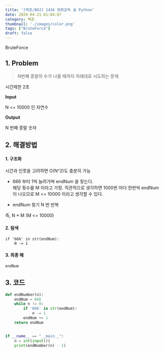 ```yaml
---
title: '[백준/BOJ] 1436 영화감독 숌 Python'
date: 2020-04-21 01:04:67
category: 백준
thumbnail: './images/color.png'
tags: ["BruteForce"]
draft: false
---
```


BruteForce

## 1. Problem <br>
> N번째 종말의 수가 나올 때까지 차례대로 시도하는 문제

시간제한 2초

**Input**

N <= 10000 인 자연수

**Output**

N 번째 종말 숫자


## 2. 해결방법

#### 1. 구조화
시간과 인풋을 고려하면 O(N^2)도 충분히 가능

- 666 부터 1씩 늘려가며 endNum 을 찾는다.<br>
해당 횟수를 M 이라고 가정. 직관적으로 생각하면 1000번 마다 한번씩 endNum 이 나오므로 M <= 10000 이라고 생각할 수 있다.

- endNum 찾기 N 번 반복

즉, N * M (M <= 10000)



#### 2. 탐색 <br>
    if '666' in str(endNum):
        N -= 1
#### 3. 최종 해 <br>
    endNum

## 3. 코드
```python
def endNumber(n):
    endNum = 666
    while n != 0:
        if '666' in str(endNum):
            n -= 1
        endNum += 1
    return endNum


if __name__ == "__main__":
    n = int(input())
    print(endNumber(n) - 1)
```